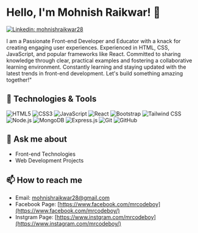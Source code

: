 # Hello, I'm Mohnish Raikwar! 👋

[![Linkedin: mohnishraikwar28](https://img.shields.io/badge/-mohnishraikwar28-blue?style=flat-square&logo=Linkedin&logoColor=white&link=https://www.linkedin.com/in/mohnishraikwar28/)](https://www.linkedin.com/in/mohnishraikwar28/)

I am a Passionate Front-end Developer and Educator with a knack for creating engaging user experiences. Experienced in HTML, CSS, JavaScript, and popular frameworks like React. Committed to sharing knowledge through clear, practical examples and fostering a collaborative learning environment. Constantly learning and staying updated with the latest trends in front-end development. Let's build something amazing together!"

## 🧰 Technologies & Tools

![HTML5](https://img.shields.io/badge/-HTML5-black?style=flat-square&logo=html5)
![CSS3](https://img.shields.io/badge/-CSS3-black?style=flat-square&logo=css3)
![JavaScript](https://img.shields.io/badge/-JavaScript-black?style=flat-square&logo=javascript)
![React](https://img.shields.io/badge/-React-black?style=flat-square&logo=react)
![Bootstrap](https://img.shields.io/badge/-Bootstrap-black?style=flat-square&logo=bootstrap)
![Tailwind CSS](https://img.shields.io/badge/-Tailwind_CSS-black?style=flat-square&logo=tailwind-css)
![Node.js](https://img.shields.io/badge/-Node.js-black?style=flat-square&logo=Node.js)
![MongoDB](https://img.shields.io/badge/-MongoDB-47A248?style=flat-square&logo=mongodb)
![Express.js](https://img.shields.io/badge/-Express.js-black?style=flat-square&logo=express)
![Git](https://img.shields.io/badge/-Git-black?style=flat-square&logo=git)
![GitHub](https://img.shields.io/badge/-GitHub-181717?style=flat-square&logo=github)


## 💬 Ask me about

- Front-end Technologies
- Web Development Projects

## 📫 How to reach me

- Email: mohnishraikwar28@gmail.com
- Facebook Page: [https://www.facebook.com/mrcodeboy](https://www.facebook.com/mrcodeboy/)
- Instgram Page: [https://www.instgram.com/mrcodeboy](https://www.instagram.com/mrcodeboy/)


